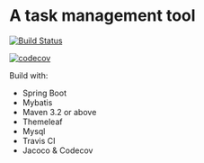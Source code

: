 # A task management tool
[![Build Status](https://travis-ci.org/TobeDeveloper/Jsche.svg?branch=master)](https://travis-ci.org/TobeDeveloper/Jsche)

[![codecov](https://codecov.io/gh/TobeDeveloper/Jsche/branch/develop/graphs/commits.svg)](https://codecov.io/gh/TobeDeveloper/Jsche)

Build with:
- Spring Boot
- Mybatis
- Maven 3.2 or above
- Themeleaf
- Mysql
- Travis CI
- Jacoco & Codecov
